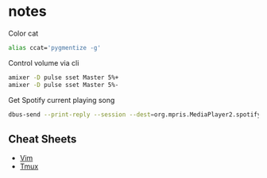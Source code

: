# notes

Color cat

```bash
alias ccat='pygmentize -g'
```

Control volume via cli

```bash
amixer -D pulse sset Master 5%+
amixer -D pulse sset Master 5%-
```

Get Spotify current playing song

```bash
dbus-send --print-reply --session --dest=org.mpris.MediaPlayer2.spotify /org/mpris/MediaPlayer2 org.freedesktop.DBus.Properties.Get string:'org.mpris.MediaPlayer2.Player' string:'Metadata'
```

## Cheat Sheets

* [Vim](https://gist.github.com/botverse/0ba56adc7c19da785c78#file-vim-cheatsheet-md)
* [Tmux](https://gist.github.com/MohamedAlaa/2961058#file-tmux-cheatsheet-markdown)
